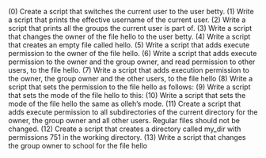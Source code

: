 (0) Create a script that switches the current user to the user betty. (1) Write a script that prints the effective username of the current user. (2) Write a script that prints all the groups the current user is part of. (3) Write a script that changes the owner of the file hello to the user betty. (4) Write a script that creates an empty file called hello. (5) Write a script that adds execute permission to the owner of the file hello. (6) Write a script that adds execute permission to the owner and the group owner, and read permission to other users, to the file hello. (7) Write a script that adds execution permission to the owner, the group owner and the other users, to the file hello (8) Write a script that sets the permission to the file hello as follows: (9) Write a script that sets the mode of the file hello to this: (10) Write a script that sets the mode of the file hello the same as olleh’s mode.
(11) Create a script that adds execute permission to all subdirectories of the current directory for the owner, the group owner and all other users. Regular files should not be changed. (12) Create a script that creates a directory called my_dir with permissions 751 in the working directory. (13) Write a script that changes the group owner to school for the file hello
